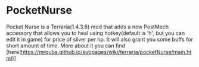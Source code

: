 # PocketNurse
Pocket Nurse is a Terraria(1.4.3.6) mod that adds a new PostMech accessory that allows you to heal using hotkey(default is 'h', but you can edit it in game) for price of   silver per hp.
It will also grant you some buffs for short amount of time.
More about it you can find [here(https://mrquba.github.io/subpages/wiki/terraria/pocketNurse/main.html)] 
